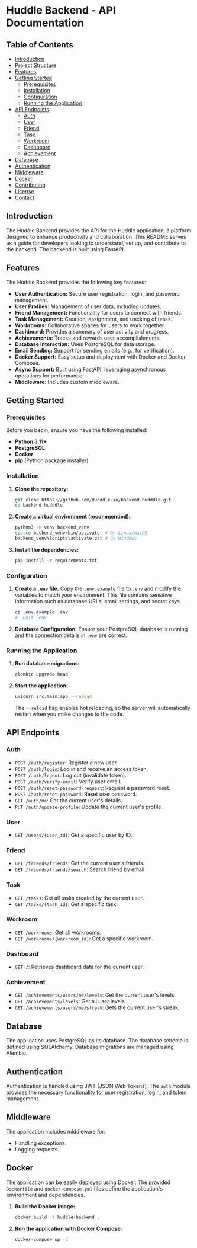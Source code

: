 # Huddle Backend - API Documentation

## Table of Contents

-   [Introduction](#introduction)
-   [Project Structure](#project-structure)
-   [Features](#features)
-   [Getting Started](#getting-started)
    -   [Prerequisites](#prerequisites)
    -   [Installation](#installation)
    -   [Configuration](#configuration)
    -   [Running the Application](#running-the-application)
-   [API Endpoints](#api-endpoints)
    -   [Auth](#auth)
    -   [User](#user)
    -   [Friend](#friend)
    -   [Task](#task)
    -   [Workroom](#workroom)
    -    [Dashboard](#dashboard)
    -   [Achievement](#achievement)
-   [Database](#database)
-   [Authentication](#authentication)
-   [Middleware](#middleware)
-   [Docker](#docker)
-   [Contributing](#contributing)
-   [License](#license)
-   [Contact](#contact)

## Introduction

The Huddle Backend provides the API for the Huddle application, a platform designed to enhance productivity and collaboration.  This README serves as a guide for developers looking to understand, set up, and contribute to the backend. The backend is built using FastAPI.

## Features

The Huddle Backend provides the following key features:

* **User Authentication:** Secure user registration, login, and password management.
* **User Profiles:** Management of user data, including updates.
* **Friend Management:** Functionality for users to connect with friends.
* **Task Management:** Creation, assignment, and tracking of tasks.
* **Workrooms:** Collaborative spaces for users to work together.
* **Dashboard:** Provides a summary of user activity and progress.
* **Achievements:** Tracks and rewards user accomplishments.
* **Database Interaction:** Uses PostgreSQL for data storage.
* **Email Sending:** Support for sending emails (e.g., for verification).
* **Docker Support:** Easy setup and deployment with Docker and Docker Compose.
* **Async Support:** Built using FastAPI, leveraging asynchronous operations for performance.
* **Middleware:** Includes custom middleware.

## Getting Started

### Prerequisites

Before you begin, ensure you have the following installed:

* **Python 3.11+**
* **PostgreSQL**
* **Docker**
* **pip** (Python package installer)

### Installation

1.  **Clone the repository:**

    ```bash
    git clone https://github.com/Hudddle-io/backend.hudddle.git
    cd backend.hudddle
    ```

2.  **Create a virtual environment (recommended):**

    ```bash
    python3 -m venv backend_venv
    source backend_venv/bin/activate  # On Linux/macOS
    backend_venv\Scripts\activate.bat # On Windows
    ```

3.  **Install the dependencies:**

    ```bash
    pip install -r requirements.txt
    ```

### Configuration

1.  **Create a `.env` file:** Copy the `.env.example` file to `.env` and modify the variables to match your environment.  This file contains sensitive information such as database URLs, email settings, and secret keys.

    ```bash
    cp .env.example .env
    #  Edit .env
    ```

2.  **Database Configuration:** Ensure your PostgreSQL database is running and the connection details in `.env` are correct.

### Running the Application

1.  **Run database migrations:**

    ```bash
    alembic upgrade head
    ```

2.  **Start the application:**

    ```bash
    uvicorn src.main:app --reload
    ```

    The `--reload` flag enables hot reloading, so the server will automatically restart when you make changes to the code.

## API Endpoints

### Auth

* `POST /auth/register`: Register a new user.
* `POST /auth/login`: Log in and receive an access token.
* `POST /auth/logout`: Log out (invalidate token).
* `POST /auth/verify-email`: Verify user email.
* `POST /auth/reset-password-request`: Request a password reset.
* `POST /auth/reset-password`: Reset user password.
* `GET /auth/me`: Get the current user's details.
* `PUT /auth/update-profile`: Update the current user's profile.

### User

* `GET /users/{user_id}`: Get a specific user by ID.

### Friend

* `GET /friends/friends`: Get the current user's friends.
* `GET /friends/friends/search`: Search friend by email

### Task

* `GET /tasks`: Get all tasks created by the current user.
* `GET /tasks/{task_id}`: Get a specific task.

### Workroom

* `GET /workrooms`: Get all workrooms.
* `GET /workrooms/{workroom_id}`: Get a specific workroom.

### Dashboard

* `GET /`: Retrieves dashboard data for the current user.

### Achievement

* `GET /achievements/users/me/levels`: Get the current user's levels.
* `GET /achievements/levels`: Get all user levels.
* `GET /achievements/users/me/streak`: Gets the current user's streak.

## Database

The application uses PostgreSQL as its database.  The database schema is defined using SQLAlchemy.  Database migrations are managed using Alembic.

## Authentication

Authentication is handled using JWT (JSON Web Tokens).  The `auth` module provides the necessary functionality for user registration, login, and token management.

## Middleware

The application includes middleware for:

* Handling exceptions.
* Logging requests.

## Docker

The application can be easily deployed using Docker.  The provided `Dockerfile` and `docker-compose.yml` files define the application's environment and dependencies.

1.  **Build the Docker image:**

    ```bash
    docker build -t huddle-backend .
    ```

2.  **Run the application with Docker Compose:**

    ```bash
    docker-compose up -d
    ```
